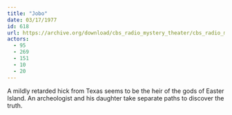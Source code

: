 ```yaml
---
title: "Jobo"
date: 03/17/1977
id: 618
url: https://archive.org/download/cbs_radio_mystery_theater/cbs_radio_mystery_theater-0601-0650.zip/cbs_radio_mystery_theater-0601-0650%2Fcbsrmt_0618_jobo.mp3
actors:
  - 95
  - 269
  - 151
  - 10
  - 20
---
```

A mildly retarded hick from Texas seems to be the heir of the gods of Easter Island. An archeologist and his daughter take separate paths to discover the truth.